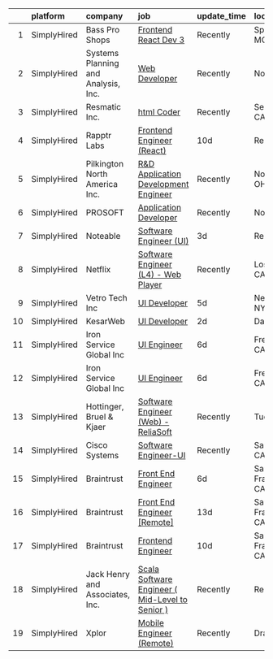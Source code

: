 

|    | platform    | company                             | job                                                                                                                                                     | update_time   | location          |
|---:|:------------|:------------------------------------|:--------------------------------------------------------------------------------------------------------------------------------------------------------|:--------------|:------------------|
|  1 | SimplyHired | Bass Pro Shops                      | [Frontend React Dev 3](https://www.simplyhired.com/job/9oPN7EkRtgjzQIOSbhx0DsvOjLVHIN02OkXmtC-oDX8yRnLKQucM2w?q=ui+engineer)                            | Recently      | Springfield, MO   |
|  2 | SimplyHired | Systems Planning and Analysis, Inc. | [Web Developer](https://www.simplyhired.com/job/HZdrie8-QQMtObTMnS9antaqi0YYoiwGjUa9WnyBLoLeFO602KCWoA?q=ui+engineer)                                   | Recently      | Norfolk, VA       |
|  3 | SimplyHired | Resmatic Inc.                       | [html Coder](https://www.simplyhired.com/job/1horKlaY2nUszWNGAznbOjFUNCJBjStFQ1YxHY1ditLaUqJVnHJ9Ig?q=ui+engineer)                                      | Recently      | Sebastopol, CA    |
|  4 | SimplyHired | Rapptr Labs                         | [Frontend Engineer (React)](https://www.simplyhired.com/job/AyNhMTJHg_O98y3mvM9whM4ExPGQpL2QJY58t_ICyRl7TNnhTnuXwg?q=ui+engineer)                       | 10d           | Remote            |
|  5 | SimplyHired | Pilkington North America Inc.       | [R&D Application Development Engineer](https://www.simplyhired.com/job/2AqohgkUq7KpHOV-4uH5i9-W3_bqvPYqMB6XuAsiHjIu4dUrYsFxIg?q=ui+engineer)            | Recently      | Northwood, OH     |
|  6 | SimplyHired | PROSOFT                             | [Application Developer](https://www.simplyhired.com/job/yHe6t374s2laLu1FqwlBiz6wAg14VUU-EVceTCVngGLopYRazR0iuw?q=ui+engineer)                           | Recently      | Norfolk, VA       |
|  7 | SimplyHired | Noteable                            | [Software Engineer (UI)](https://www.simplyhired.com/job/fXODY2z1DtBY-iadxHNiUuKe0eZnyZDYkEonLKncjQPJko4CtR3l-g?q=ui+engineer)                          | 3d            | Remote            |
|  8 | SimplyHired | Netflix                             | [Software Engineer (L4) - Web Player](https://www.simplyhired.com/job/_JbYFdxgJnGiVGAayBedOSYUKeeq-ML8iBkQLb2YYu73TxiKykgE4w?q=ui+engineer)             | Recently      | Los Gatos, CA     |
|  9 | SimplyHired | Vetro Tech Inc                      | [UI Developer](https://www.simplyhired.com/job/77s2j4kCx1uLYVKo1hrWUVLdjvehgorBKs-Z01hrTrbYX8JR2uybGA?q=ui+engineer)                                    | 5d            | New York, NY      |
| 10 | SimplyHired | KesarWeb                            | [UI Developer](https://www.simplyhired.com/job/YOvMfYiUu3qFyccJCCgJ6GyM6_keZcTwUKb111zOUOGQYBHIaNikLA?q=ui+engineer)                                    | 2d            | Dallas, TX        |
| 11 | SimplyHired | Iron Service Global Inc             | [UI Engineer](https://www.simplyhired.com/job/xpZaOZ5IpMxGk0YjIlmFxxjfQzOkhtl-sU4UOHWX15CZkRCHrxC0QQ?q=ui+engineer)                                     | 6d            | Fremont, CA       |
| 12 | SimplyHired | Iron Service Global Inc             | [UI Engineer](https://www.simplyhired.com/job/xpZaOZ5IpMxGk0YjIlmFxxjfQzOkhtl-sU4UOHWX15CZkRCHrxC0QQ?q=ui+engineer)                                     | 6d            | Fremont, CA       |
| 13 | SimplyHired | Hottinger, Bruel & Kjaer            | [Software Engineer (Web) - ReliaSoft](https://www.simplyhired.com/job/ufvPy-2vl7csrDH7U-nTASOFHKR4lXiar6-j76dc2Yw0fkcdrwfyJQ?q=ui+engineer)             | Recently      | Tucson, AZ        |
| 14 | SimplyHired | Cisco Systems                       | [Software Engineer-UI](https://www.simplyhired.com/job/cGlKxLvIBS9w2clhCrDZlakuCdwaarW7-pzvJB-6dUmI2i5zv6iVAg?q=ui+engineer)                            | Recently      | San Jose, CA      |
| 15 | SimplyHired | Braintrust                          | [Front End Engineer](https://www.simplyhired.com/job/5RDGmHw2Uml-Olv2dutIDyf0-g9iFvYaJDNxKogqp-rBHao1TmbFgA?q=ui+engineer)                              | 6d            | San Francisco, CA |
| 16 | SimplyHired | Braintrust                          | [Front End Engineer [Remote]](https://www.simplyhired.com/job/D9b_Njefj4W0kJ75VrTYWee1vijrn_c5rxJsyPphhdhpkaaniHiK-A?q=ui+engineer)                     | 13d           | San Francisco, CA |
| 17 | SimplyHired | Braintrust                          | [Frontend Engineer](https://www.simplyhired.com/job/31pvg0c9xhPd5VhhWd32xMPzThI2EdkeQf7grvB1eIsq1fTVOfL95Q?q=ui+engineer)                               | 10d           | San Francisco, CA |
| 18 | SimplyHired | Jack Henry and Associates, Inc.     | [Scala Software Engineer ( Mid-Level to Senior )](https://www.simplyhired.com/job/Bz3zlpyg5_QW4mDVgYaFcWcIa3sCugWI1kaYqZfP03hzUhXB2S45lw?q=ui+engineer) | Recently      | Remote            |
| 19 | SimplyHired | Xplor                               | [Mobile Engineer (Remote)](https://www.simplyhired.com/job/tl4FTykVT-_XeejaM7tuKx4ISISYUa-mOizCtG4hE0jf_At57ezsbQ?q=ui+engineer)                        | Recently      | Draper, UT        |